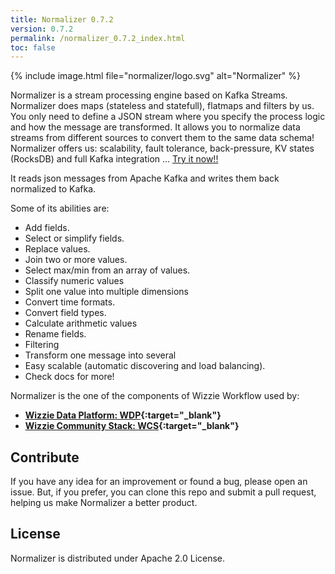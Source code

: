 ```yaml
---
title: Normalizer 0.7.2
version: 0.7.2
permalink: /normalizer_0.7.2_index.html
toc: false
---
```

{% include image.html file="normalizer/logo.svg" alt="Normalizer" %}

Normalizer is a stream processing engine based on Kafka Streams. Normalizer does maps (stateless and statefull), flatmaps and filters by us. You only need to define a JSON stream where you specify the process logic and how the message are transformed.
It allows you to normalize data streams from different sources to convert them to the same data schema!
Normalizer offers us: scalability, fault tolerance, back-pressure, KV states (RocksDB) and full Kafka integration ... [Try it now!!](/normalizer_{{page.version}}_base_tutorial.html)

It reads json messages from Apache Kafka and writes them back normalized to Kafka.
 
Some of its abilities are:

* Add fields.
* Select or simplify fields.
* Replace values.
* Join two or more values.
* Select max/min from an array of values.
* Classify numeric values
* Split one value into multiple dimensions
* Convert time formats.
* Convert field types.
* Calculate arithmetic values
* Rename fields.
* Filtering
* Transform one message into several
* Easy scalable (automatic discovering and load balancing).
* Check docs for more!

Normalizer is the one of the components of Wizzie Workflow used by:

* **[Wizzie Data Platform: WDP](https://wizzie.io/what-is-wizzie/#platform){:target="_blank"}**
* **[Wizzie Community Stack: WCS](https://github.com/wizzie-io/community-stack){:target="_blank"}**

## Contribute
If you have any idea for an improvement or found a bug, please open an issue. But, if you prefer, you can clone this repo and submit a pull request, helping us make Normalizer a better product.

## License
Normalizer is distributed under Apache 2.0 License.
